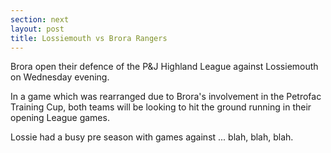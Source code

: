 ```yaml
---
section: next
layout: post
title: Lossiemouth vs Brora Rangers
---
```

Brora open their defence of the P&J Highland League against Lossiemouth on Wednesday evening.

In a game which was rearranged due to Brora's involvement in the Petrofac Training Cup, both teams will be looking to hit the ground running in their opening League games.

Lossie had a busy pre season with games against ... blah, blah, blah.

